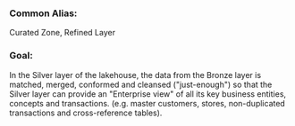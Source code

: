 ### Common Alias: 
Curated Zone, Refined Layer

### Goal: 
In the Silver layer of the lakehouse, the data from the Bronze layer is matched, merged, conformed and cleansed ("just-enough") so that the Silver layer can provide an "Enterprise view" of all its key business entities, concepts and transactions. (e.g. master customers, stores, non-duplicated transactions and cross-reference tables).